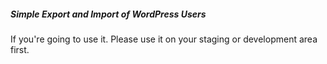##### Simple Export and Import of WordPress Users

If you're going to use it. Please use it on your staging or development area first.